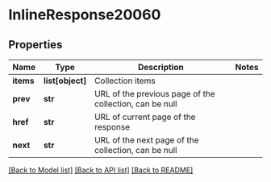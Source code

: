 # InlineResponse20060

## Properties
Name | Type | Description | Notes
------------ | ------------- | ------------- | -------------
**items** | **list[object]** | Collection items | 
**prev** | **str** | URL of the previous page of the collection, can be null | 
**href** | **str** | URL of current page of the response | 
**next** | **str** | URL of the next page of the collection, can be null | 

[[Back to Model list]](../README.md#documentation-for-models) [[Back to API list]](../README.md#documentation-for-api-endpoints) [[Back to README]](../README.md)



